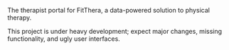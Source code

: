 The therapist portal for FitThera, a data-powered solution to physical therapy.

This project is under heavy development; expect major changes, missing functionality, and ugly user interfaces.
